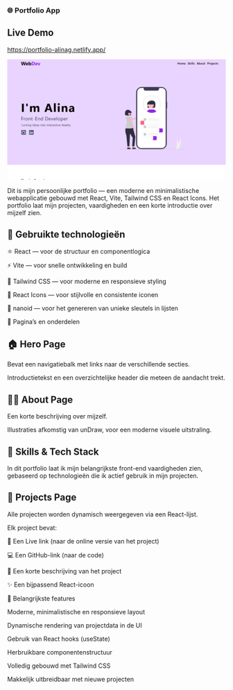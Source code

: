 
### 🌐 Portfolio App

## Live Demo
https://portfolio-alinag.netlify.app/

![react-portfolio](https://github.com/AlinaAMG/Portfolio-react-tailwind/blob/master/src/assets/tailwind-portfolio.png)

Dit is mijn persoonlijke portfolio — een moderne en minimalistische webapplicatie gebouwd met React, Vite, Tailwind CSS en React Icons.
Het portfolio laat mijn projecten, vaardigheden en een korte introductie over mijzelf zien.

## 🚀 Gebruikte technologieën

⚛️ React — voor de structuur en componentlogica

⚡ Vite — voor snelle ontwikkeling en build

🎨 Tailwind CSS — voor moderne en responsieve styling

💎 React Icons — voor stijlvolle en consistente iconen

🧩 nanoid — voor het genereren van unieke sleutels in lijsten

📄 Pagina’s en onderdelen

## 🏠 Hero Page

Bevat een navigatiebalk met links naar de verschillende secties.

Introductietekst en een overzichtelijke header die meteen de aandacht trekt.

## 👩‍💻 About Page

Een korte beschrijving over mijzelf.

Illustraties afkomstig van unDraw, voor een moderne visuele uitstraling.

## 🧰 Skills & Tech Stack

In dit portfolio laat ik mijn belangrijkste front-end vaardigheden zien, gebaseerd op technologieën die ik actief gebruik in mijn projecten.

## 💼 Projects Page

Alle projecten worden dynamisch weergegeven via een React-lijst.

Elk project bevat:

🔗 Een Live link (naar de online versie van het project)

💻 Een GitHub-link (naar de code)

🧠 Een korte beschrijving van het project

✨ Een bijpassend React-icoon

🧠 Belangrijkste features

Moderne, minimalistische en responsieve layout

Dynamische rendering van projectdata in de UI

Gebruik van React hooks (useState)

Herbruikbare componentenstructuur

Volledig gebouwd met Tailwind CSS 

Makkelijk uitbreidbaar met nieuwe projecten

